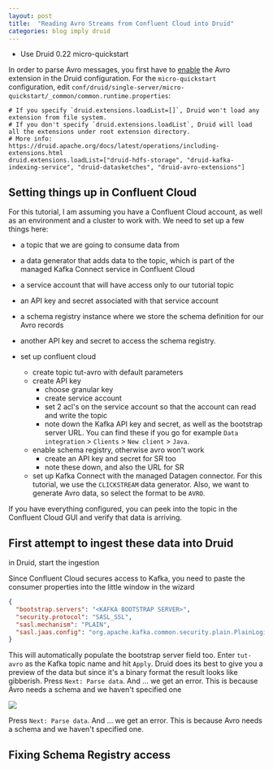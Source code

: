 ```yaml
---
layout: post
title:  "Reading Avro Streams from Confluent Cloud into Druid"
categories: blog imply druid
---
```


- Use Druid 0.22 micro-quickstart

In order to parse Avro messages, you first have to [enable](https://druid.apache.org/docs/0.22.0/development/extensions.html#loading-extensions) the Avro extension in the Druid configuration. For the `micro-quickstart` configuration, edit `conf/druid/single-server/micro-quickstart/_common/common.runtime.properties`:

```properties
# If you specify `druid.extensions.loadList=[]`, Druid won't load any extension from file system.
# If you don't specify `druid.extensions.loadList`, Druid will load all the extensions under root extension directory.
# More info: https://druid.apache.org/docs/latest/operations/including-extensions.html
druid.extensions.loadList=["druid-hdfs-storage", "druid-kafka-indexing-service", "druid-datasketches", "druid-avro-extensions"]
```

## Setting things up in Confluent Cloud

For this tutorial, I am assuming you have a Confluent Cloud account, as well as an environment and a cluster to work with. We need to set up a few things here:
- a topic that we are going to consume data from
- a data generator that adds data to the topic, which is part of the managed Kafka Connect service in Confluent Cloud
- a service account that will have access only to our tutorial topic
- an API key and secret associated with that service account
- a schema registry instance where we store the schema definition for our Avro records
- another API key and secret to access the schema registry.

- set up confluent cloud
  - create topic tut-avro with default parameters
  - create API key
    - choose granular key
    - create service account
    - set 2 acl's on the service account so that the account can read and write the topic
    - note down the Kafka API key and secret, as well as the bootstrap server URL. You can find these if you go for example `Data integration` > `Clients` > `New client` > `Java`.
  - enable schema registry, otherwise avro won't work
    - create an API key and secret for SR too
    - note these down, and also the URL for SR
  - set up Kafka Connect with the managed Datagen connector. For this tutorial, we use the `CLICKSTREAM` data generator. Also, we want to generate Avro data, so select the format to be `AVRO`.

If you have everything configured, you can peek into the topic in the Confluent Cloud GUI and verify that data is arriving.

## First attempt to ingest these data into Druid

in Druid, start the ingestion

Since Confluent Cloud secures access to Kafka, you need to paste the consumer properties into the little window in the wizard

```json
{
  "bootstrap.servers": "<KAFKA BOOTSTRAP SERVER>",
  "security.protocol": "SASL_SSL",
  "sasl.mechanism": "PLAIN",
  "sasl.jaas.config": "org.apache.kafka.common.security.plain.PlainLoginModule  required username=\"<KAFKA API KEY>\" password=\"<KAFKA SECRET KEY>\";"
} 
```
This will automatically populate the bootstrap server field too. Enter `tut-avro` as the Kafka topic name and hit `Apply`. Druid does its best to give you a preview of the data but since it's a binary format the result looks like gibberish. Press `Next: Parse data`. And ... we get an error. This is because Avro needs a schema and we haven't specified one

![](/assets/2021-10-17-1-load-gibberish.jpeg)

Press `Next: Parse data`. And ... we get an error. This is because Avro needs a schema and we haven't specified one.

## Fixing Schema Registry access



